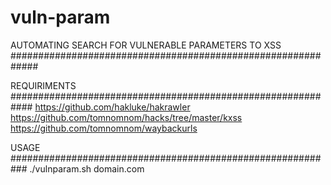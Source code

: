 # vuln-param
AUTOMATING SEARCH FOR VULNERABLE PARAMETERS TO XSS
#############################################################

REQUIRIMENTS
############################################################
https://github.com/hakluke/hakrawler
https://github.com/tomnomnom/hacks/tree/master/kxss
https://github.com/tomnomnom/waybackurls

USAGE
###########################################################
./vulnparam.sh domain.com
